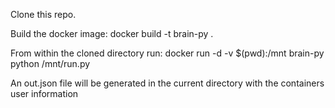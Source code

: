 Clone this repo.

Build the docker image: docker build -t brain-py .

From within the cloned directory run: docker run -d -v $(pwd):/mnt brain-py python /mnt/run.py

An out.json file will be generated in the current directory with the containers user information
